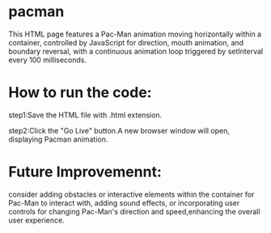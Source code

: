 # pacman
This HTML page features a Pac-Man animation moving horizontally within a container, controlled by JavaScript for direction, mouth animation, and boundary reversal, with a continuous animation loop triggered by setInterval every 100 milliseconds.

# How to run the code:

step1:Save the HTML file with .html extension.

step2:Click the "Go Live" button.A new browser window will open, displaying Pacman animation.

# Future Improvemennt:

consider adding obstacles or interactive elements within the container for Pac-Man to interact with, adding sound effects, or incorporating user controls for changing Pac-Man's direction and speed,enhancing the overall user experience.
